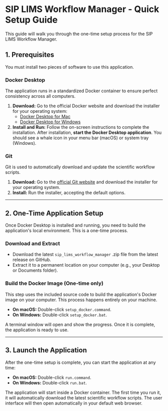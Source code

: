 # SIP LIMS Workflow Manager - Quick Setup Guide

This guide will walk you through the one-time setup process for the SIP LIMS Workflow Manager.

## 1. Prerequisites

You must install two pieces of software to use this application.

### Docker Desktop
The application runs in a standardized Docker container to ensure perfect consistency across all computers.
1.  **Download:** Go to the official Docker website and download the installer for your operating system:
    *   [Docker Desktop for Mac](https://www.docker.com/products/docker-desktop/)
    *   [Docker Desktop for Windows](https://www.docker.com/products/docker-desktop/)
2.  **Install and Run:** Follow the on-screen instructions to complete the installation. After installation, **start the Docker Desktop application**. You should see a whale icon in your menu bar (macOS) or system tray (Windows).

### Git
Git is used to automatically download and update the scientific workflow scripts.
1.  **Download:** Go to the [official Git website](https://git-scm.com/downloads) and download the installer for your operating system.
2.  **Install:** Run the installer, accepting the default options.

---

## 2. One-Time Application Setup

Once Docker Desktop is installed and running, you need to build the application's local environment. This is a one-time process.

### Download and Extract
-   Download the latest `sip_lims_workflow_manager` .zip file from the latest release on GitHub.
-   Extract it to a permanent location on your computer (e.g., your Desktop or Documents folder).

### Build the Docker Image (One-time only)
This step uses the included source code to build the application's Docker image on your computer. This process happens entirely on your machine.

-   **On macOS:** Double-click `setup_docker.command`.
-   **On Windows:** Double-click `setup_docker.bat`.

A terminal window will open and show the progress. Once it is complete, the application is ready to use.

---

## 3. Launch the Application

After the one-time setup is complete, you can start the application at any time:

-   **On macOS:** Double-click `run.command`.
-   **On Windows:** Double-click `run.bat`.

The application will start inside a Docker container. The first time you run it, it will automatically download the latest scientific workflow scripts. The user interface will then open automatically in your default web browser.